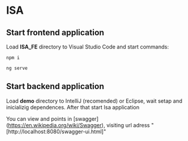 # ISA

## Start frontend application
Load **ISA_FE** directory to Visual Studio Code and start commands:
```
npm i
```
```
ng serve
```

## Start backend application
Load **demo** directory to IntelliJ (recomended) or Eclipse, wait setap and inicializig dependences. After that start Isa application

You can view and points in [swagger] (https://en.wikipedia.org/wiki/Swagger), visiting url adress "[http://localhost:8080/swagger-ui.html]"
